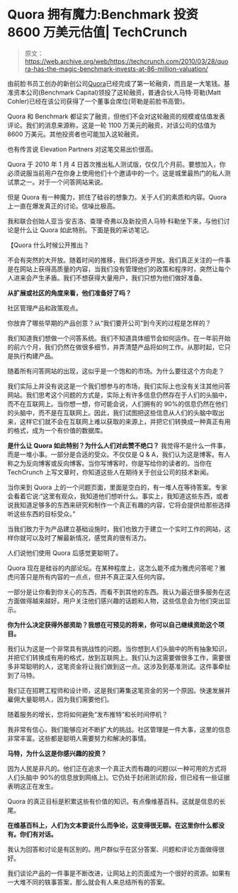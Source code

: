 # Quora 拥有魔力:Benchmark 投资 8600 万美元估值| TechCrunch

> 原文：<https://web.archive.org/web/https://techcrunch.com/2010/03/28/quora-has-the-magic-benchmark-invests-at-86-million-valuation/>

由前脸书员工创办的新创公司[Quora](https://web.archive.org/web/20230330090531/http://www.crunchbase.com/company/quora)已经完成了第一轮融资，而且是一大笔钱。基准资本公司(Benchmark Capital)领投了这轮融资，普通合伙人马特·苛勒(Matt Cohler)已经在该公司获得了一个董事会席位(苛勒是前脸书高管)。

Quora 和 Benchmark 都证实了融资，但他们不会对这轮融资的规模或估值发表评论。我们的消息来源称，这是一轮 1100 万美元的融资，对该公司的估值为 8600 万美元。其他投资者也可能加入这轮融资。

也有传言说 Elevation Partners 对这笔交易出价很高。

Quora 于 2010 年 1 月 4 日首次推出私人测试版，仅仅几个月前。要想加入，你必须说服当前用户在你身上使用他们十个邀请中的一个。这是城里最热门的私人测试票之一。对于一个问答网站来说。

但是 Quora 有一种魔力，抓住了硅谷的想象力。关于人们的素质和内容。Quora 上一直在爆发真正的讨论。信噪比极高。

我和联合创始人亚当·安吉洛、查理·奇弗以及新投资人马特·科勒坐下来，与他们讨论是什么让 Quora 如此特别。下面是我的采访笔记。

【Quora 什么时候公开推出？

不会有突然的大开放。随着时间的推移，我们将逐步开放。我们真正关注的一件事是在网站上获得高质量的内容，当我们没有管理他们的政策和程序时，突然让每个人进来会产生矛盾。我们不想获得大量用户，我们只想为他们做好准备。

**从扩展或社区的角度来看，他们准备好了吗？**

社区管理产品和政策观点。

你放弃了哪些早期的产品创意？从“我们要开公司”到今天的过程是怎样的？

我们知道我们想做一个问答系统。我们不知道具体细节会如何运作。在一年前开始的前六个月，我们仍然在做很多细节，并弄清楚产品将如何工作。从那时起，它只是执行构建产品。

随着所有问答网站的出现，这似乎是一个饱和的市场。为什么要往这个方向走？

我们实际上并没有说这是一个我们想参与的市场，我们实际上也没有关注其他问答网站。我们思考这个问题的方式是，实际上有许多信息仍然存在于人们的头脑中，而不在互联网上。当你想一想，你可能会说，人们拥有的 90%的信息仍然在他们的头脑中，而不是在互联网上。因此，我们试图把这些信息从人们的头脑中取出来，这样它们就不会在互联网上难以获取的来源上，并把它们转换成一种真正有用的格式，成为一个有价值的数据库。

**是什么让 Quora 如此特别？为什么人们对此赞不绝口？** 
我觉得不是什么一件事，而是一堆小事。一部分是合适的受众。不仅仅是 Q & A，我们认为这是博客。有人称之为反向博客或反向博客。当你写博客时，你是写给你的读者的。当你在 TechCrunch 上写文章时，你知道这些人在期待关于创业公司的技术新闻。

当你来到 Quora 上的一个问题页面，里面是空白的，有一堆人在等待答案。专家会看着它说:“这里有观众，我知道他们想听什么。事实上，我知道这些东西，或者说我知道足够多的东西来研究和制作一个真正有趣的内容，它将会提供给那些选择听这些东西的目标受众。”

当我们致力于为产品建立基础设施时，我们也致力于建立一个实时工作的网站，这样你就可以及时了解最新情况，感觉真的很有活力。

人们说他们使用 Quora 后感觉更聪明了。

Quora 现在是硅谷的内部论坛。在某种程度上，这怎么能不成为雅虎问答呢？雅虎问答只是所有内容的一点点，但并不真正深入任何内容。

一部分是让你看到你关心的东西，而看不到其他的东西。我认为最近很多服务在这方面做得越来越好。用户关注他们感兴趣的话题和人物，这些信息会为他们突出显示。

**你为什么决定获得外部资助？我想在可预见的将来，你可以自己继续资助这个项目。**

我们认为这是一个非常具有挑战性的问题。当你想到人们头脑中的所有抽象知识，并把它们转换成有用的格式，放到互联网上。我们认为这需要做很多工作，需要很多非常聪明的人，这笔资金将让我们做到这一点。这涉及到基准测试。这件事牵扯到了马特。

我们正在招聘工程师和设计师，这是我们筹集这笔资金的另一个原因。快速发展并雇佣大量聪明人，因为我们需要他们。

随着服务的增长，您将如何避免“发布推特”和长时间停机？

我非常有信心，我们能够应对不断扩大的挑战。社区管理是一件大事，这里的信息非常丰富。这些都是聪明人需要努力和解决的事情。

**马特，为什么这是你感兴趣的投资？**

因为人民是非凡的。他们正在追求一个真正大而有趣的问题(以一种可用的方式将人们头脑中 90%的信息放到网络上)。它仍处于封闭测试阶段，但已经有一些证据表明这正在发生。

Quora 的真正目标是积累这些有价值的知识。有点像维基百科。这就是信息的长尾。

**在维基百科上，人们为文本要说什么而争论，这变得很无聊。在这里你什么都没有。你们有对话。**

我认为回答和讨论是有区别的。用户群似乎在区分答案、问题和评论方面做得很好。

我们谈论产品的一件事是不断改进，让网站上的页面成为一个很好的资源。如果有一大堆不同的轶事答案，那么就会有人来总结所有的答案。